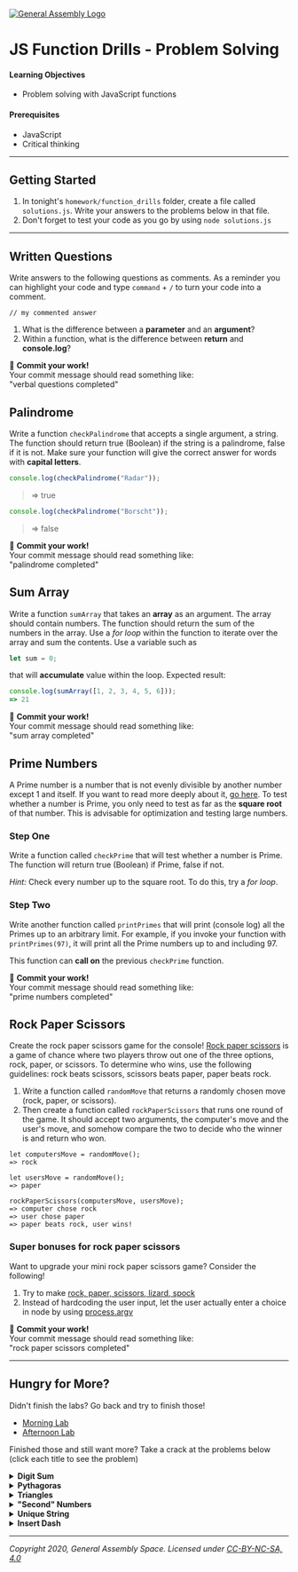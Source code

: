 [![General Assembly Logo](/ga_cog.png)](https://generalassemb.ly)

# JS Function Drills - Problem Solving

#### Learning Objectives

- Problem solving with JavaScript functions

#### Prerequisites

- JavaScript
- Critical thinking

---

## Getting Started

1. In tonight's `homework/function_drills` folder, create a file called `solutions.js`. Write your answers to the problems below in that file. 
1. Don't forget to test your code as you go by using `node solutions.js`

---

## Written Questions 

Write answers to the following questions as comments. As a reminder you can highlight your code and type `command` + `/` to turn your code into a comment.

```
// my commented answer
```

1. What is the difference between a **parameter** and an **argument**?
2. Within a function, what is the difference between **return** and **console.log**?

&#x1F534; **Commit your work!** <br>
Your commit message should read something like: <br>
"verbal questions completed"

## Palindrome 

Write a function `checkPalindrome` that accepts a single argument, a string. The function should return true (Boolean) if the string is a palindrome, false if it is not. Make sure your function will give the correct answer for words with **capital letters**.

```javascript
console.log(checkPalindrome("Radar"));
```

> => true

```javascript
console.log(checkPalindrome("Borscht"));
```

> => false

&#x1F534; **Commit your work!** <br>
Your commit message should read something like: <br>
"palindrome completed"

## Sum Array 

Write a function `sumArray` that takes an **array** as an argument.
The array should contain numbers. The function should return the sum of the numbers in the array.
Use a _for loop_ within the function to iterate over the array and sum the contents.
Use a variable such as 

```javascript
let sum = 0;
```

that will **accumulate** value within the loop.
Expected result:

```javascript
console.log(sumArray([1, 2, 3, 4, 5, 6]));
=> 21
```

&#x1F534; **Commit your work!** <br>
Your commit message should read something like: <br>
"sum array completed"

## Prime Numbers 

A Prime number is a number that is not evenly divisible by another number except 1 and itself. If you want to read more deeply about it, [go here](https://en.wikipedia.org/wiki/Prime_number).
To test whether a number is Prime, you only need to test as far as the **square root** of that number. This is advisable for optimization and testing large numbers.

### Step One

Write a function called `checkPrime` that will test whether a number is Prime. The function will return true (Boolean) if Prime, false if not.

_Hint:_ Check every number up to the square root. To do this, try a _for loop_.

### Step Two
Write another function called `printPrimes` that will print (console log) all the Primes up to an arbitrary limit. For example, if you invoke your function with `printPrimes(97)`, it will print all the Prime numbers up to and including 97.

This function can **call on** the previous `checkPrime` function.
</details>

&#x1F534; **Commit your work!** <br>
Your commit message should read something like: <br>
"prime numbers completed"


## Rock Paper Scissors

Create the rock paper scissors game for the console! [Rock paper scissors](https://en.wikipedia.org/wiki/Rock%E2%80%93paper%E2%80%93scissors) is a game of chance where two players throw out one of the three options, rock, paper, or scissors. To determine who wins, use the following guidelines: rock beats scissors, scissors beats paper, paper beats rock. 

1. Write a function called `randomMove` that returns a randomly chosen move (rock, paper, or scissors). 
1. Then create a function called `rockPaperScissors` that runs one round of the game. It should accept two arguments, the computer's move and the user's move, and somehow compare the two to decide who the winner is and return who won. 

```
let computersMove = randomMove();
=> rock

let usersMove = randomMove();
=> paper 

rockPaperScissors(computersMove, usersMove);
=> computer chose rock
=> user chose paper
=> paper beats rock, user wins!
```

### Super bonuses for rock paper scissors 

Want to upgrade your mini rock paper scissors game? Consider the following!

1. Try to make [rock, paper, scissors, lizard, spock](http://bigbangtheory.wikia.com/wiki/Rock_Paper_Scissors_Lizard_Spock)
1. Instead of hardcoding the user input, let the user actually enter a choice in node by using [process.argv](https://nodejs.org/docs/latest/api/process.html#process_process_argv)


&#x1F534; **Commit your work!** <br>
Your commit message should read something like: <br>
"rock paper scissors completed"

---

## Hungry for More? 

Didn't finish the labs? Go back and try to finish those! 

- [Morning Lab](../../student_labs/morning_lab.md)
- [Afternoon Lab](../../student_labs/afternoon_lab.md)

Finished those and still want more? Take a crack at the problems below (click each title to see the problem)

<details><summary><strong>Digit Sum</strong></summary>

Write a function `sumDigits` that accepts a number and returns the sum of its digits.

```
console.log(sumDigits(42));
```

> => 6

&#x1F534; **Commit your work!** <br>
Your commit message should read something like: <br>
"hfm digit sum completed"
</details>

<details><summary><strong>Pythagoras</strong></summary>

Write a function `calculateSide` that takes two arguments: `sideA` and `sideB`, and returns the solution for sideC using the Pythagorean theorem.
  
_hint:_ discover the Pythagorean Theorem on a website called google.com  
_hint:_ checkout the [Math methods](https://developer.mozilla.org/en-US/docs/Web/JavaScript/Reference/Global_Objects/Math) in javascript
```
console.log(calculateSide(8, 6));
=> 10
```

&#x1F534; **Commit your work!** <br>
Your commit message should read something like: <br>
"hfm pythagoras completed"
</details>

<details><summary><strong>Triangles</strong></summary>

Write a loop that console logs a **right isosceles triangle** made of '#' that has the height and length of the argument.

>Ex: argument is 7
```
#
##
###
####
#####
######
#######
```

Write a loop that console logs an **upside down right isosceles triangle** made of '#' that has the height and length of the argument.

>Ex: argument is 6
```
######
#####
####
###
##
#
```

&#x1F534; **Commit your work!** <br>
Your commit message should read something like: <br>
"hfm triangles completed"
</details>

<details><summary><strong>"Second" Numbers</strong></summary>

Write a function `secondNumbers` that takes an **array** as an argument and returns the second highest and second lowest numbers. Make it so that it works even if the array is out of order. 

```
console.log(secondNumbers([4,2,6,9,5]));
=> second highest: 6
=> second lowest: 4
```

&#x1F534; **Commit your work!** <br>
Your commit message should read something like: <br>
"hfm second numbers completed"
</details>


<details><summary><strong>Unique String</strong></summary>

Write a function `uniqueString` that takes a string as an argument and returns the string with any duplicate letters taken out. Meaning, only the first instance of a letter should remain in the string, thus returning a full string of unique characters (e.g. icecream => iceram). Make it work for just a single string with no spaces or punctuation. 

```
console.log(uniqueString("helloworld));
=> helowrd
```

&#x1F534; **Commit your work!** <br>
Your commit message should read something like: <br>
"hfm unique string completed"
</details>


<details><summary><strong>Insert Dash</strong></summary>

Write a function `insertDash` that accepts a number as a parameter and returns a string with a dash inserted between any consecutive **odd numbers**. There should not be a dash at the end, it goes only between numbers.
```javascript
console.log(insertDash(454793));
```
> => 4547-9-3

&#x1F534; **Commit your work!** <br>
Your commit message should read something like: <br>
"hfm insert dash completed"
</details>


---

*Copyright 2020, General Assembly Space. Licensed under [CC-BY-NC-SA, 4.0](https://creativecommons.org/licenses/by-nc-sa/4.0/)*
